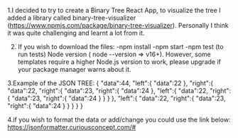 1.I decided to try to create a Binary Tree React App, to visualize the tree I added a library called binary-tree-visualizer (https://www.npmjs.com/package/binary-tree-visualizer). Personally I think it was quite challenging and learnt a lot from it.

2. If you wish to download the files:
   -npm install
   -npm start
   -npm test (to run tests)
   Node version ( node --version => v16+). However, some templates require a higher Node.js version to work, please upgrade if your package manager warns about it.

3.Example of the JSON TREE:
{
"data":44,
"left":{
"data":22
},
"right":{
"data":22,
"right":{
"data":23,
"right":{
"data":24
},
"left":{
"data":22,
"right":{
"data":23,
"right":{
"data":24
}
}
}
},
"left":{
"data":22,
"right":{
"data":23,
"right":{
"data":24
}
}
}
}
}

4.if you wish to format the data or add/change you could use the link below:
https://jsonformatter.curiousconcept.com/#
